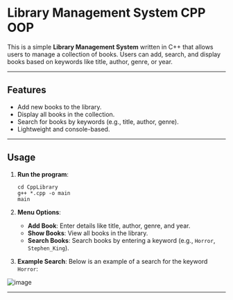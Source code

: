 # Library Management System CPP OOP

This is a simple **Library Management System** written in C++ that allows users to manage a collection of books. Users can add, search, and display books based on keywords like title, author, genre, or year.

---

## Features
- Add new books to the library.
- Display all books in the collection.
- Search for books by keywords (e.g., title, author, genre).
- Lightweight and console-based.

---

## Usage
1. **Run the program**:
   ```shell
   cd CppLibrary
   g++ *.cpp -o main
   main

2. **Menu Options**:
   - **Add Book**: Enter details like title, author, genre, and year.
   - **Show Books**: View all books in the library.
   - **Search Books**: Search books by entering a keyword (e.g., `Horror`, `Stephen_King`).

3. **Example Search**:
   Below is an example of a search for the keyword `Horror`:

![image](https://github.com/user-attachments/assets/454af19b-d296-48ae-a7fd-723930bdf31c)

---

